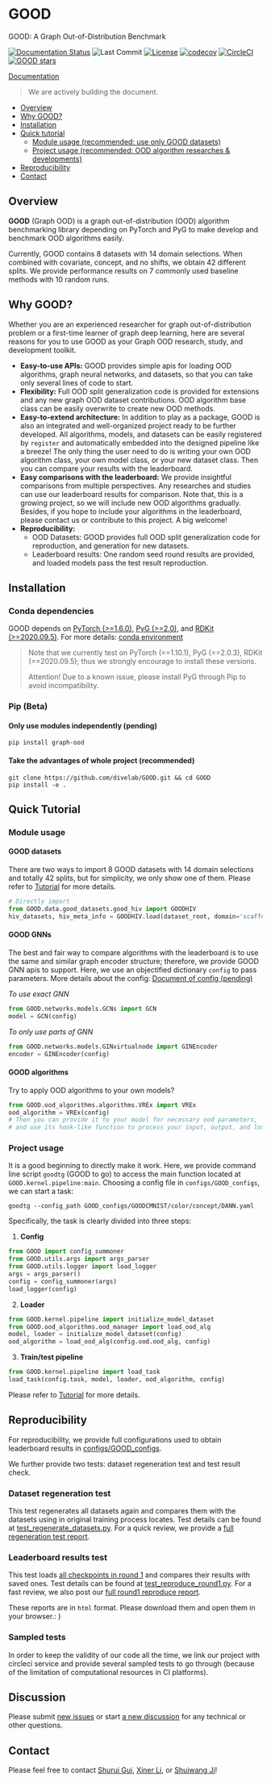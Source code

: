 # GOOD
GOOD: A Graph Out-of-Distribution Benchmark

[license-url]: https://github.com/divelab/GOOD/blob/main/LICENSE
[license-image]:https://img.shields.io/badge/license-GPL3.0-green.svg

[![Documentation Status](https://readthedocs.org/projects/good/badge/?version=latest)](https://good.readthedocs.io/en/latest/?badge=latest)
![Last Commit](https://img.shields.io/github/last-commit/divelab/DIG)
[![License][license-image]][license-url]
[![codecov](https://codecov.io/gh/divelab/GOOD/branch/main/graph/badge.svg?token=W41HSP0XCY)](https://codecov.io/gh/divelab/GOOD)
[![CircleCI](https://circleci.com/gh/divelab/GOOD/tree/main.svg?style=svg)](https://circleci.com/gh/divelab/GOOD/tree/main)
[![GOOD stars](https://img.shields.io/github/stars/divelab/GOOD?style=social)](https://github.com/divelab/GOOD)

[Documentation](https://good.readthedocs.io)
> We are actively building the document.

* [Overview](#overview)
* [Why GOOD?](#why-good-)
* [Installation](#installation)
* [Quick tutorial](#quick-tutorial)
  * [Module usage (recommended: use only GOOD datasets)](#module-usage)
  * [Project usage (recommended: OOD algorithm researches & developments)](#project-usage)
* [Reproducibility](#reproducibility)
* [Contact](#contact)

## Overview

**GOOD** (Graph OOD) is a graph out-of-distribution (OOD) algorithm benchmarking library depending on PyTorch and PyG
to make develop and benchmark OOD algorithms easily.

Currently, GOOD contains 8 datasets with 14 domain selections. When combined with covariate, concept, and no shifts, we obtain 42 different splits.
We provide performance results on 7 commonly used baseline methods with 10 random runs.

## Why GOOD?

Whether you are an experienced researcher for graph out-of-distribution problem or a first-time learner of graph deep learning, 
here are several reasons for you to use GOOD as your Graph OOD research, study, and development toolkit.

* **Easy-to-use APIs:** GOOD provides simple apis for loading OOD algorithms, graph neural networks, and datasets, so that you can take only several lines of code to start.
* **Flexibility:** Full OOD split generalization code is provided for extensions and any new graph OOD dataset contributions.
OOD algorithm base class can be easily overwrite to create new OOD methods.
* **Easy-to-extend architecture:** In addition to play as a package, GOOD is also an integrated and well-organized project ready to be further developed.
All algorithms, models, and datasets can be easily registered by `register` and automatically embedded into the designed pipeline like a breeze!
The only thing the user need to do is writing your own OOD algorithm class, your own model class, or your new dataset class.
Then you can compare your results with the leaderboard.
* **Easy comparisons with the leaderboard:** We provide insightful comparisons from multiple perspectives. Any researches and studies can use
our leaderboard results for comparison. Note that, this is a growing project, so we will include new OOD algorithms gradually.
Besides, if you hope to include your algorithms in the leaderboard, please contact us or contribute to this project. A big welcome!
* **Reproducibility:** 
  * OOD Datasets: GOOD provides full OOD split generalization code for reproduction, and generation for new datasets.
  * Leaderboard results: One random seed round results are provided, and loaded models pass the test result reproduction.


## Installation 

### Conda dependencies

GOOD depends on [PyTorch (>=1.6.0)](https://pytorch.org/get-started/previous-versions/), [PyG (>=2.0)](https://pytorch-geometric.readthedocs.io/en/latest/notes/installation.html), and
[RDKit (>=2020.09.5)](https://www.rdkit.org/docs/Install.html). For more details: [conda environment](/../../blob/main/environment.yml)

> Note that we currently test on PyTorch (==1.10.1), PyG (==2.0.3), RDKit (==2020.09.5); thus we strongly encourage to install these versions.
>
> Attention! Due to a known issue, please install PyG through Pip to avoid incompatibility.

### Pip (Beta)

#### Only use modules independently (pending)

```shell
pip install graph-ood
```

#### Take the advantages of whole project (recommended)

```shell
git clone https://github.com/divelab/GOOD.git && cd GOOD
pip install -e .
```

## Quick Tutorial

### Module usage

#### GOOD datasets
There are two ways to import 8 GOOD datasets with 14 domain selections and totally 42 splits, but for simplicity, we only show one of them.
Please refer to [Tutorial](https://good.readthedocs.io/en/latest/tutorial.html) for more details.
```python
# Directly import
from GOOD.data.good_datasets.good_hiv import GOODHIV
hiv_datasets, hiv_meta_info = GOODHIV.load(dataset_root, domain='scaffold', shift='covariate', generate=False)
```

#### GOOD GNNs
The best and fair way to compare algorithms with the leaderboard is to use the same and similar graph encoder structure;
therefore, we provide GOOD GNN apis to support. Here, we use an objectified dictionary `config` to pass parameters. More
details about the config: [Document of config (pending)](https://good.readthedocs.io/en/latest/configs.html)

*To use exact GNN*
```python
from GOOD.networks.models.GCNs import GCN
model = GCN(config)
```
*To only use parts of GNN*
```python
from GOOD.networks.models.GINvirtualnode import GINEncoder
encoder = GINEncoder(config)
```

#### GOOD algorithms
Try to apply OOD algorithms to your own models?
```python
from GOOD.ood_algorithms.algorithms.VREx import VREx
ood_algorithm = VREx(config)
# Then you can provide it to your model for necessary ood parameters, 
# and use its hook-like function to process your input, output, and loss.
```

### Project usage

It is a good beginning to directly make it work. Here, we provide command line script `goodtg` (GOOD to go) to access the main function located at `GOOD.kernel.pipeline:main`.
Choosing a config file in `configs/GOOD_configs`, we can start a task:

```shell
goodtg --config_path GOOD_configs/GOODCMNIST/color/concept/DANN.yaml
```

Specifically, the task is clearly divided into three steps:
1. **Config**
```python
from GOOD import config_summoner
from GOOD.utils.args import args_parser
from GOOD.utils.logger import load_logger
args = args_parser()
config = config_summoner(args)
load_logger(config)
```
2. **Loader**
```python
from GOOD.kernel.pipeline import initialize_model_dataset
from GOOD.ood_algorithms.ood_manager import load_ood_alg
model, loader = initialize_model_dataset(config)
ood_algorithm = load_ood_alg(config.ood.ood_alg, config)
```
3. **Train/test pipeline**
```python
from GOOD.kernel.pipeline import load_task
load_task(config.task, model, loader, ood_algorithm, config)
```

Please refer to [Tutorial](https://good.readthedocs.io/en/latest/tutorial.html) for more details.

## Reproducibility

For reproducibility, we provide full configurations used to obtain leaderboard results in [configs/GOOD_configs](/../../blob/main/configs/GOOD_configs).

We further provide two tests: dataset regeneration test and test result check.

### Dataset regeneration test

This test regenerates all datasets again and compares them with the datasets using in original training process locates.
Test details can be found at [test_regenerate_datasets.py](/../../blob/main/test/test_reproduce_full/test_regenerate_datasets.py).
For a quick review, we provide a [full regeneration test report](https://drive.google.com/file/d/1jIShh3eBXAQ_oQCFL9AVU3OpUlVprsbo/view?usp=sharing).

### Leaderboard results test

This test loads [all checkpoints in round 1](https://drive.google.com/file/d/17FfHYCP0-wwUILPD-PczwjjrYQHKxU-l/view?usp=sharing) and
compares their results with saved ones. Test details can be found at [test_reproduce_round1.py](/../../blob/main/test/test_reproduce_full/test_reproduce_round1.py).
For a fast review, we also post our [full round1 reproduce report](https://drive.google.com/file/d/1kR4k0E0y6Rtcx4WbjevSxKviHrkx3G1y/view?usp=sharing).

These reports are in `html` format. Please download them and open them in your browser.: )

### Sampled tests

In order to keep the validity of our code all the time, we link our project with circleci service and provide several 
sampled tests to go through (because of the limitation of computational resources in CI platforms).


## Discussion

Please submit [new issues](/../../issues/new) or start [a new discussion](/../../discussions/new) for any technical or other questions.

## Contact

Please feel free to contact [Shurui Gui](mailto:shurui.gui@tamu.edu), [Xiner Li](mailto:lxe@tamu.edu), or [Shuiwang Ji](mailto:sji@tamu.edu)!


